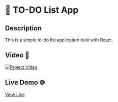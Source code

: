 <!-- PROJECT_METADATA
{
  "title": "TO-DO List App",
  "description": "A simple to-do list application built with React.",
  "video": "https://youtu.be/_jLfD1EYpGw",
  "link": "https://reactjs-todo-list-app-ferruiz.netlify.app/"
}
-->
# 📝 TO-DO List App

## Description
This is a simple to-do list application built with React.

## Video 🎥
[![Project Video](https://img.youtube.com/vi/_jLfD1EYpGw/0.jpg)](https://youtu.be/_jLfD1EYpGw)

## Live Demo 🌐
[View Live](https://reactjs-todo-list-app-ferruiz.netlify.app/)
